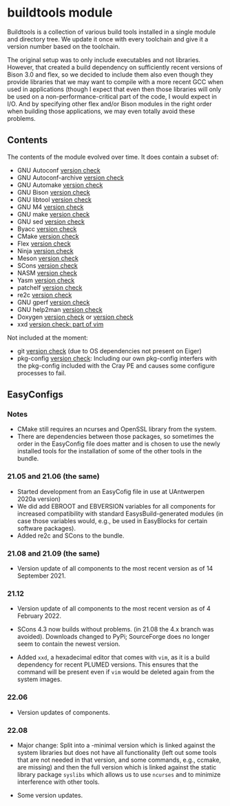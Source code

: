 # buildtools module

Buildtools is a collection of various build tools installed in a single module and
directory tree. We update it once with every toolchain and give it a version number
based on the toolchain.

The original setup was to only include executables and not libraries. However, that
created a build dependency on sufficiently recent versions of Bison 3.0 and flex, so
we decided to include them also even though they provide libraries that we may want
to compile with a more recent GCC when used in applications (though I expect that
even then those libraries will only be used on a non-performance-critical part of
the code, I would expect in I/O. And by specifying other flex and/or Bison modules
in the right order when building those applications, we may even totally avoid
these problems.


## Contents

The contents of the module evolved over time. It does contain a subset of:
* GNU Autoconf [version check](https://ftp.gnu.org/gnu/autoconf/)
* GNU Autoconf-archive [version check](https://ftp.gnu.org/gnu/autoconf-archive/)
* GNU Automake [version check](https://ftp.gnu.org/gnu/automake/)
* GNU Bison [version check](https://ftp.gnu.org/gnu/bison/)
* GNU libtool [version check](https://www.gnu.org/software/libtool/)
* GNU M4 [version check](https://www.gnu.org/software/m4/)
* GNU make [version check](https://ftp.gnu.org/gnu/make/)
* GNU sed [version check](https://ftp.gnu.org/gnu/sed/)
* Byacc [version check](https://invisible-mirror.net/archives/byacc/)
* CMake [version check](http://www.cmake.org/)
* Flex [version check](https://github.com/westes/flex/releases)
* Ninja [version check](https://ninja-build.org/)
* Meson [version check](https://pypi.org/project/meson/#history)
* SCons [version check](https://pypi.org/project/SCons/#history)
* NASM [version check](http://www.nasm.us/)
* Yasm [version check](http://yasm.tortall.net/)
* patchelf [version check](https://github.com/NixOS/patchelf/releases)
* re2c [version check](https://github.com/skvadrik/re2c/releases)
* GNU gperf [version check](https://www.gnu.org/software/gperf/)
* GNU help2man [version check](http://ftpmirror.gnu.org/help2man/)
* Doxygen [version check](http://www.doxygen.nl/download.html) or [version check](https://github.com/doxygen/doxygen/tags)
* xxd [version check: part of vim](https://github.com/vim/vim/tags)

Not included at the moment:
* git [version check](https://github.com/git/git/releases)
  (due to OS dependencies not present on Eiger)
* pkg-config [version check](https://www.freedesktop.org/wiki/Software/pkg-config/):
  Including our own pkg-config interfers with the pkg-config included with the Cray
  PE and causes some configure processes to fail.


## EasyConfigs

### Notes

* CMake still requires an ncurses and OpenSSL library from the system.
* There are dependencies between those packages, so sometimes the order in the
  EasyConfig file does matter and is chosen to use the newly installed tools
  for the installation of some of the other tools in the bundle.


### 21.05 and 21.06 (the same)

* Started development from an EasyCofig file in use at UAntwerpen 2020a version)
* We did add EBROOT and EBVERSION variables for all components for increased compatibility
  with standard EasysBuild-generated modules (in case those variables would, e.g.,
  be used in EasyBlocks for certain software packages).
* Added re2c and SCons to the bundle.


### 21.08 and 21.09 (the same)

 * Version update of all components to the most recent version as of 14 September
   2021.


### 21.12

  * Version update of all components to the most recent version as of 4 February 2022.

  * SCons 4.3 now builds without problems. (in 21.08 the 4.x branch was avoided). Downloads
    changed to PyPi; SourceForge does no longer seem to contain the newest version.

  * Added `xxd`, a hexadecimal editor that comes with `vim`, as it is a build dependency
    for recent PLUMED versions. This ensures that the command will be present even if
    `vim` would be deleted again from the system images.
    
### 22.06

  * Version updates of components.
  
### 22.08

  * Major change: Split into a -minimal version which is linked against the system 
    libraries but does not have all functionality (left out some tools that are not
    needed in that version, and some commands, e.g., ccmake, are missing) and then the
    full version which is linked against the static library package `syslibs` which
    allows us to use `ncurses` and to minimize interference with other tools.
    
  * Some version updates.

    
